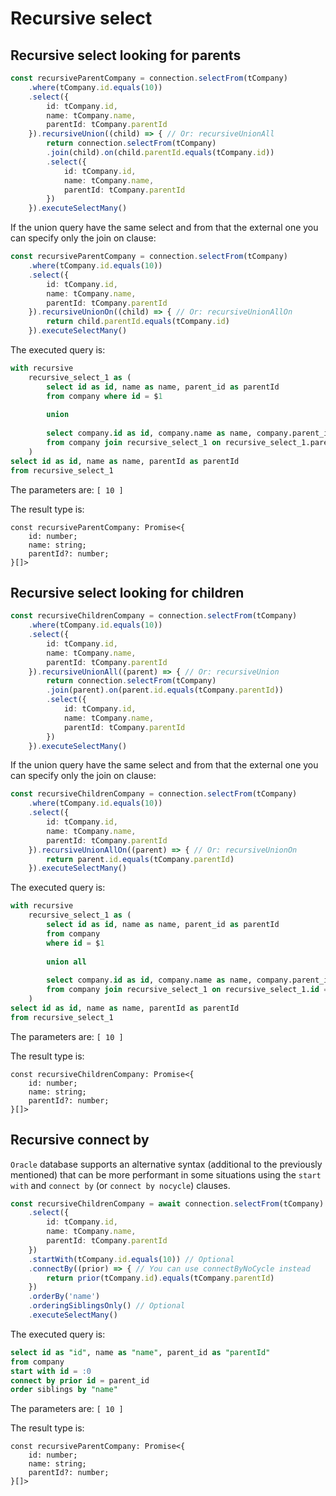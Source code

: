 # Recursive select

## Recursive select looking for parents

```ts
const recursiveParentCompany = connection.selectFrom(tCompany)
    .where(tCompany.id.equals(10))
    .select({
        id: tCompany.id,
        name: tCompany.name,
        parentId: tCompany.parentId
    }).recursiveUnion((child) => { // Or: recursiveUnionAll
        return connection.selectFrom(tCompany)
        .join(child).on(child.parentId.equals(tCompany.id))
        .select({
            id: tCompany.id,
            name: tCompany.name,
            parentId: tCompany.parentId
        })
    }).executeSelectMany()
```

If the union query have the same select and from that the external one you can specify only the join on clause:

```ts
const recursiveParentCompany = connection.selectFrom(tCompany)
    .where(tCompany.id.equals(10))
    .select({
        id: tCompany.id,
        name: tCompany.name,
        parentId: tCompany.parentId
    }).recursiveUnionOn((child) => { // Or: recursiveUnionAllOn
        return child.parentId.equals(tCompany.id)
    }).executeSelectMany()
```

The executed query is:
```sql
with recursive 
    recursive_select_1 as (
        select id as id, name as name, parent_id as parentId 
        from company where id = $1 
        
        union 
        
        select company.id as id, company.name as name, company.parent_id as parentId 
        from company join recursive_select_1 on recursive_select_1.parentId = company.id
    )
select id as id, name as name, parentId as parentId
from recursive_select_1
```

The parameters are: `[ 10 ]`

The result type is:
```tsx
const recursiveParentCompany: Promise<{
    id: number;
    name: string;
    parentId?: number;
}[]>
```

## Recursive select looking for children

```ts
const recursiveChildrenCompany = connection.selectFrom(tCompany)
    .where(tCompany.id.equals(10))
    .select({
        id: tCompany.id,
        name: tCompany.name,
        parentId: tCompany.parentId
    }).recursiveUnionAll((parent) => { // Or: recursiveUnion
        return connection.selectFrom(tCompany)
        .join(parent).on(parent.id.equals(tCompany.parentId))
        .select({
            id: tCompany.id,
            name: tCompany.name,
            parentId: tCompany.parentId
        })
    }).executeSelectMany()
```

If the union query have the same select and from that the external one you can specify only the join on clause:

```ts
const recursiveChildrenCompany = connection.selectFrom(tCompany)
    .where(tCompany.id.equals(10))
    .select({
        id: tCompany.id,
        name: tCompany.name,
        parentId: tCompany.parentId
    }).recursiveUnionAllOn((parent) => { // Or: recursiveUnionOn
        return parent.id.equals(tCompany.parentId)
    }).executeSelectMany()
```

The executed query is:
```sql
with recursive 
    recursive_select_1 as (
        select id as id, name as name, parent_id as parentId 
        from company 
        where id = $1 
        
        union all 
        
        select company.id as id, company.name as name, company.parent_id as parentId 
        from company join recursive_select_1 on recursive_select_1.id = company.parent_id
    ) 
select id as id, name as name, parentId as parentId
from recursive_select_1
```

The parameters are: `[ 10 ]`

The result type is:
```tsx
const recursiveChildrenCompany: Promise<{
    id: number;
    name: string;
    parentId?: number;
}[]>
```

## Recursive connect by

`Oracle` database supports an alternative syntax (additional to the previously mentioned) that can be more performant in some situations using the `start with` and `connect by` (or `connect by nocycle`) clauses.

```ts
const recursiveChildrenCompany = await connection.selectFrom(tCompany)
    .select({
        id: tCompany.id,
        name: tCompany.name,
        parentId: tCompany.parentId
    })
    .startWith(tCompany.id.equals(10)) // Optional
    .connectBy((prior) => { // You can use connectByNoCycle instead
        return prior(tCompany.id).equals(tCompany.parentId)
    })
    .orderBy('name')
    .orderingSiblingsOnly() // Optional
    .executeSelectMany()
```

The executed query is:
```sql
select id as "id", name as "name", parent_id as "parentId" 
from company 
start with id = :0 
connect by prior id = parent_id 
order siblings by "name"
```

The parameters are: `[ 10 ]`

The result type is:
```tsx
const recursiveParentCompany: Promise<{
    id: number;
    name: string;
    parentId?: number;
}[]>
```